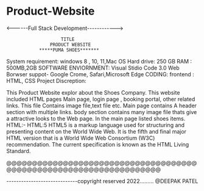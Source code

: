 # Product-Website
<------Full Stack Development------------>

                        TITLE
                    PRODUCT WEBSITE
                *****PUMA SHOES*******
System requirement: windows 8 , 10, 11,Mac OS Hard drive: 250 GB RAM : 500MB,2GB
SOFTWARE ENVIORNMENT: Visual Stidio Code 3.0 Web Borwser suppot- Google Crome, Safari,Microsoft Edge
CODING: frontend : HTML, CSS
Project Discreption:

This Product Website explor about the Shoes Company. This website included HTML pages Main page, login page , booking portal, other related links. This file Contains image file,text file etc. Main page contains A header section with multiple links. body section contains many image file thats give a attractive looks to the Web page. In the main page listed shoes items.
HTML:- HTML:5 HTML5 is a markup language used for structuring and presenting content on the World Wide Web. It is the fifth and final major HTML version that is a World Wide Web Consortium (W3C) recommendation. The current specification is known as the HTML Living Standard.

@@@@@@@@@@@@@@@@@@@@@@@@@@@@@@@@@@@@@@@@@@@@@@@@@@@@@@@@@@@@@@@@@@@

-----------------------------copyright reserved 2022......... @DEEPAK PATEL
